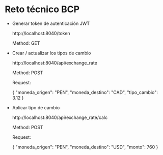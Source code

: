 # Reto técnico BCP


- Generar token de autenticación JWT


	http://localhost:8040/token
	
	Method: GET
	
- Crear / actualizar los tipos de cambio

	http://localhost:8040/api/exchange_rate
	
	Method: POST
	
	Request:
	
	{
		"moneda_origen": "PEN",
		"moneda_destino": "CAD",
		"tipo_cambio": 3.12
	}
	
- Aplicar tipo de cambio

	http://localhost:8040/api/exchange_rate/calc
	
	Method: POST
	
	Request:
	
	{
		"moneda_origen": "PEN",
		"moneda_destino": "USD",
		"monto": 760
	}
